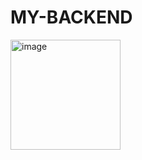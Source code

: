﻿# MY-BACKEND
<img width="176" alt="image" src="https://github.com/user-attachments/assets/b387f8d0-ae00-4120-894d-c908e26fc50d">
